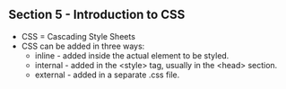 ## Section 5 - Introduction to CSS

-   CSS = Cascading Style Sheets
-   CSS can be added in three ways:
    -   inline - added inside the actual element to be styled.
    -   internal - added in the &lt;style&gt; tag, usually in the &lt;head&gt; section.
    -   external - added in a separate .css file.
